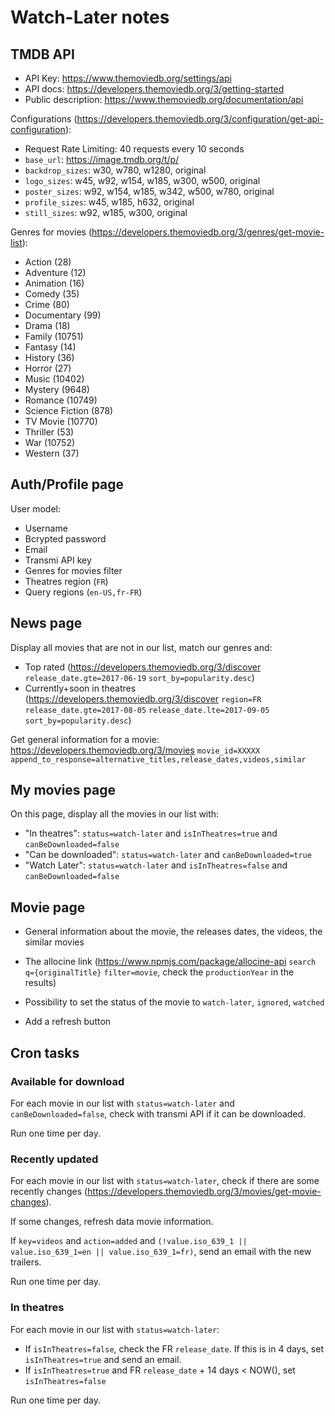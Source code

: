 # Watch-Later notes

## TMDB API

- API Key: https://www.themoviedb.org/settings/api
- API docs: https://developers.themoviedb.org/3/getting-started
- Public description: https://www.themoviedb.org/documentation/api

Configurations (https://developers.themoviedb.org/3/configuration/get-api-configuration):

- Request Rate Limiting: 40 requests every 10 seconds
- `base_url`: https://image.tmdb.org/t/p/
- `backdrop_sizes`: w30, w780, w1280, original
- `logo_sizes`: w45, w92, w154, w185, w300, w500, original
- `poster_sizes`: w92, w154, w185, w342, w500, w780, original
- `profile_sizes`: w45, w185, h632, original
- `still_sizes`: w92, w185, w300, original

Genres for movies (https://developers.themoviedb.org/3/genres/get-movie-list):

- Action (28)
- Adventure (12)
- Animation (16)
- Comedy (35)
- Crime (80)
- Documentary (99)
- Drama (18)
- Family (10751)
- Fantasy (14)
- History (36)
- Horror (27)
- Music (10402)
- Mystery (9648)
- Romance (10749)
- Science Fiction (878)
- TV Movie (10770)
- Thriller (53)
- War (10752)
- Western (37)

## Auth/Profile page

User model:

- Username
- Bcrypted password
- Email
- Transmi API key
- Genres for movies filter
- Theatres region (`FR`)
- Query regions (`en-US,fr-FR`)

## News page

Display all movies that are not in our list, match our genres and:

- Top rated (https://developers.themoviedb.org/3/discover `release_date.gte=2017-06-19` `sort_by=popularity.desc`)
- Currently+soon in theatres (https://developers.themoviedb.org/3/discover `region=FR` `release_date.gte=2017-08-05` `release_date.lte=2017-09-05` `sort_by=popularity.desc`)

Get general information for a movie: https://developers.themoviedb.org/3/movies `movie_id=XXXXX` `append_to_response=alternative_titles,release_dates,videos,similar`

## My movies page

On this page, display all the movies in our list with:

- "In theatres": `status=watch-later` and `isInTheatres=true` and `canBeDownloaded=false`
- "Can be downloaded": `status=watch-later` and `canBeDownloaded=true`
- "Watch Later": `status=watch-later` and `isInTheatres=false` and `canBeDownloaded=false`

## Movie page

- General information about the movie, the releases dates, the videos, the similar movies
- The allocine link (https://www.npmjs.com/package/allocine-api `search` `q={originalTitle}` `filter=movie`, check the `productionYear` in the results)
- Possibility to set the status of the movie to `watch-later`, `ignored`, `watched`

- Add a refresh button

## Cron tasks

### Available for download

For each movie in our list with `status=watch-later` and `canBeDownloaded=false`, check with transmi API if it can be downloaded.

Run one time per day.

### Recently updated

For each movie in our list with `status=watch-later`, check if there are some recently changes (https://developers.themoviedb.org/3/movies/get-movie-changes).

If some changes, refresh data movie information.

If `key=videos` and `action=added` and `(!value.iso_639_1 || value.iso_639_1=en || value.iso_639_1=fr)`, send an email with the new trailers.

Run one time per day.

### In theatres

For each movie in our list with `status=watch-later`:

- If `isInTheatres=false`, check the FR `release_date`. If this is in 4 days, set `isInTheatres=true` and send an email.
- If `isInTheatres=true` and FR `release_date` + 14 days < NOW(), set `isInTheatres=false`

Run one time per day.

